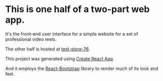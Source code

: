 # This is one half of a two-part web app.

It's the front-end user interface for a simple website for a set of professional video reels.

The other half is hosted at [test-store-76](https://github.com/quantumtom/test-store-76).

This project was generated using [Create React App](https://github.com/facebook/create-react-app).

And it employs the [React-Bootstrap](https://github.com/react-bootstrap/react-bootstrap) library to render much of its look and feel.
